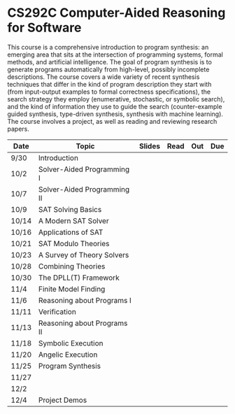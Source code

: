 # CS292C Computer-Aided Reasoning for Software

This course is a comprehensive introduction to program synthesis: an emerging area that sits at the intersection of programming systems, formal methods, and artificial intelligence. The goal of program synthesis is to generate programs automatically from high-level, possibly incomplete descriptions. The course covers a wide variety of recent synthesis techniques that differ in the kind of program description they start with (from input-output examples to formal correctness specifications), the search strategy they employ (enumerative, stochastic, or symbolic search), and the kind of information they use to guide the search (counter-example guided synthesis, type-driven synthesis, synthesis with machine learning). The course involves a project, as well as reading and reviewing research papers.


| Date  | Topic                       | Slides | Read | Out | Due |
|-------|-----------------------------|--------|------|-----|-----|
| 9/30  | Introduction                |        |      |     |     |
| 10/2  | Solver-Aided Programming I  |        |      |     |     |
| 10/7  | Solver-Aided Programming II |        |      |     |     |
| 10/9  | SAT Solving Basics          |        |      |     |     |
| 10/14 | A Modern SAT Solver         |        |      |     |     |
| 10/16 | Applications of SAT         |        |      |     |     |
| 10/21 | SAT Modulo Theories         |        |      |     |     |
| 10/23 | A Survey of Theory Solvers  |        |      |     |     |
| 10/28 | Combining Theories          |        |      |     |     |
| 10/30 | The DPLL(T) Framework       |        |      |     |     |
| 11/4  | Finite Model Finding        |        |      |     |     |
| 11/6  | Reasoning about Programs I  |        |      |     |     |
| 11/11 | Verification                |        |      |     |     |
| 11/13 | Reasoning about Programs II |        |      |     |     |
| 11/18 | Symbolic Execution          |        |      |     |     |
| 11/20 | Angelic Execution           |        |      |     |     |
| 11/25 | Program Synthesis           |        |      |     |     |
| 11/27 |                             |        |      |     |     |
| 12/2  |                             |        |      |     |     |
| 12/4  | Project Demos               |        |      |     |     |
